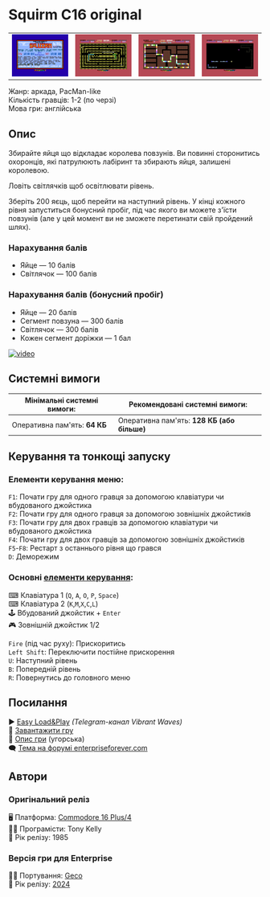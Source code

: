 # Squirm С16 original

| | | | |
| --- | --- | --- | --- |
|![screen1](screenshots/scrn_squirmc16_1.png)|![screen2](screenshots/scrn_squirmc16_2.png)|![screen3](screenshots/scrn_squirmc16_3.png)|![screen4](screenshots/scrn_squirmc16_4.png)|

Жанр: аркада, PacMan-like  
Кількість гравців: 1-2 (по черзі)  
Мова гри: англійська  


## Опис

Збирайте яйця що відкладає королева повзунів. Ви повинні сторонитись охоронців, які патрулюють лабіринт та збирають яйця, залишені королевою.

Ловіть світлячків щоб освітлювати рівень.

Зберіть 200 яєць, щоб перейти на наступний рівень. У кінці кожного рівня запуститься бонусний пробіг, під час якого ви можете з'їсти повзунів (але у цей момент ви не зможете перетинати свій пройдений шлях).

### Нарахування балів

- Яйце — 10 балів
- Світлячок — 100 балів

### Нарахування балів (бонусний пробіг)

- Яйце — 20 балів
- Сегмент повзуна — 300 балів
- Світлячок — 300 балів
- Кожен сегмент доріжки — 1 бал

[![video](https://img.youtube.com/vi/l_xLnVhSVCY/0.jpg)](https://www.youtube.com/watch?v=l_xLnVhSVCY)

## Системні вимоги

|Мінімальні системні вимоги:|Рекомендовані системні вимоги:|
|---------------------------|------------------------------|
|Оперативна пам'ять: **64 КБ**|Оперативна пам'ять: **128 КБ (або більше)**|  

## Керування та тонкощі запуску
### Елементи керування меню:

`F1`: Почати гру для одного гравця за допомогою клавіатури чи вбудованого джойстика  
`F2`: Почати гру для одного гравця за допомогою зовнішніх джойстиків  
`F3`: Почати гру для двох гравців за допомогою клавіатури чи вбудованого джойстика  
`F4`: Почати гру для двох гравців за допомогою зовнішніх джойстиків  
`F5`-`F8`: Рестарт з останнього рівня що грався  
`D`: Деморежим  

### Основні [елементи керування](../controllers.md): 
⌨ Клавіатура 1 (`Q`, `A`, `O`, `P`, `Space`)  
⌨ Клавіатура 2 (`K`,`M`,`X`,`C`,`L`)  
🕹 Вбудований джойстик + `Enter`  
🎮 Зовнішній джойстик 1/2  

`Fire` (під час руху): Прискоритись  
`Left Shift`: Переключити постійне прискорення  
`U`: Наступний рівень  
`B`: Попередній рівень  
`R`: Повернутись до головного меню  

## Посилання

▶ [Easy Load&Play](https://t.me/EP128k_Load_n_Play/730) *(Telegram-канал Vibrant Waves)*  
💾 [Завантажити гру](http://www.ep128.hu/Ep_Games/Prg/Squirm.rar)  
📃 [Опис гри]() (угорська)  
🗨 [Тема на форумі enterpriseforever.com](https://enterpriseforever.com/commodore-rol/squirm-c16-original/)  

## Автори
### Оригінальний реліз
🖥 Платформа: [Commodore 16 Plus/4](https://plus4world.powweb.com/software/Squirm)  
👨‍💻 Програмісти: Tony Kelly  
📅 Рік релізу: 1985  

### Версія гри для Enterprise
👨‍💻 Портування: [Geco](../../community/geco.md)  
📅 Рік релізу: [2024](../release_years/2024.md)